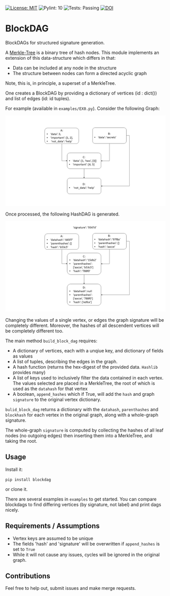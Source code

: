[![License: MIT](https://img.shields.io/badge/License-MIT-informational.svg)](https://opensource.org/licenses/MIT)
![Pylint: 10](https://github.com/pritchardn/BlockDAG/actions/workflows/pylint.yml/badge.svg)
![Tests: Passing](https://github.com/pritchardn/BlockDAG/actions/workflows/python-package.yml/badge.svg)
[![DOI](https://zenodo.org/badge/DOI/10.5281/zenodo.6999445.svg)](https://doi.org/10.5281/zenodo.6999445)


# BlockDAG
BlockDAGs for structured signature generation.

A [Merkle-Tree](https://en.wikipedia.org/wiki/Merkle_tree) is a binary tree of hash nodes.
This module implements an extension of this data-structure which differs in that:
- Data can be included at any node in the structure
- The structure between nodes can form a directed acyclic graph

Note, this is, in principle, a superset of a MerkleTree.

One creates a BlockDAG by providing a dictionary of vertices (id : dict()) 
and list of edges (id: id tuples).

For example (available in `examples/EX0.py`). Consider the following Graph:

<img src="https://github.com/pritchardn/BlockDAG/blob/main/img/ActualDAG.JPG"  />

Once processed, the following HashDAG is generated.

<img src="https://github.com/pritchardn/BlockDAG/blob/main/img/HashDAG.JPG"  />

Changing the values of a single vertex, or edges the graph signature will be completely different.
Moreover, the hashes of all descendent vertices will be completely different too.

The main method `build_block_dag` requires:
- A dictionary of vertices, each with a unqiue key, and dictionary of fields as values
- A list of tuples, describing the edges in the graph.
- A hash function (returns the hex-digest of the provided data. `Hashlib` provides many)
- A list of keys used to inclusively filter the data contained in each vertex. The values selected
are placed in a MerkleTree, the root of which is used as the `datahash` for that vertex
- A boolean, `append_hashes` which if True, will add the `hash` and graph `signature` to the 
original vertex dictionary.

`bulid_block_dag` returns a dictionary with the `datahash`, `parenthashes` and `blockhash` for each vertex
in the original graph, along with a whole-graph signature.

The whole-graph `signature` is computed by collecting the hashes of all leaf nodes (no outgoing edges)
then inserting them into a MerkleTree, and taking the root.

## Usage

Install it:

`pip install blockdag`

or clone it.

There are several examples in `examples` to get started.
You can compare blockdags to find differing vertices (by signature, not label) and print dags
nicely.

## Requirements / Assumptions

- Vertex keys are assumed to be unique
- The fields 'hash' and 'signature' will be overwritten if `append_hashes` is set to `True`
- While it will not cause any issues, cycles will be ignored in the original graph.

## Contributions
Feel free to help out, submit issues and make merge requests.
